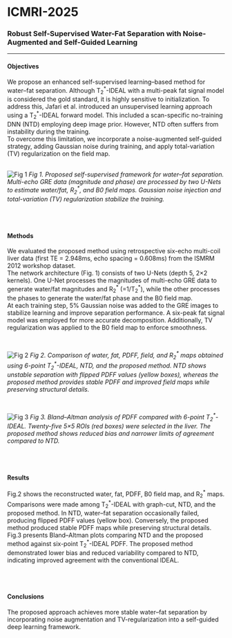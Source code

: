# ICMRI-2025

### Robust Self-Supervised Water-Fat Separation with Noise-Augmented and Self-Guided Learning

-------------------


#### Objectives

We propose an enhanced self-supervised learning–based method for water–fat separation. Although T<sub>2</sub><sup>\*</sup>-IDEAL with a multi-peak fat signal model is considered the gold standard, it is highly sensitive to initialization.
To address this, Jafari et al. introduced an unsupervised learning approach using a T<sub>2</sub><sup>*</sup>-IDEAL forward model. This included a scan-specific no-training DNN (NTD) employing deep image prior. However, NTD often suffers from instability during the training. \
To overcome this limitation, we incorporate a noise-augmented self-guided strategy, adding Gaussian noise during training, and apply total-variation (TV) regularization on the field map.  
<br>

![Fig 1](https://github.com/user-attachments/assets/9e8135fd-2e8a-476f-89a7-894d4a431a55)
*Fig 1. Proposed self-supervised framework for water–fat separation. Multi-echo GRE data (magnitude and phase) are processed by two U-Nets to estimate water/fat, R<sub>2</sub><sup>\*</sup>, and B0 field maps. Gaussian noise injection and total-variation (TV) regularization stabilize the training.</small>*

<br><br>
#### Methods

We evaluated the proposed method using retrospective six-echo multi-coil liver data (first TE = 2.948ms, echo spacing = 0.608ms) from the ISMRM 2012 workshop dataset.\
The network architecture (Fig. 1) consists of two U-Nets (depth 5, 2×2 kernels). One U-Net processes the magnitudes of multi-echo GRE data to generate water/fat magnitudes and R<sub>2</sub><sup>\*</sup> (=1/T<sub>2</sub><sup>*</sup>), while the other processes the phases to generate the water/fat phase and the B0 field map.\
At each training step, 5% Gaussian noise was added to the GRE images to stabilize learning and improve separation performance. A six-peak fat signal model was employed for more accurate decomposition. Additionally, TV regularization was applied to the B0 field map to enforce smoothness.

<br>

![Fig 2](https://github.com/user-attachments/assets/022df451-9615-43c2-a5ec-3dfe42d2169f)
*Fig 2. Comparison of water, fat, PDFF, field, and R<sub>2</sub><sup>\*</sup> maps obtained using 6-point T<sub>2</sub><sup>\*</sup>-IDEAL, NTD, and the proposed method. NTD shows unstable separation with flipped PDFF values (yellow boxes), whereas the proposed method provides stable PDFF and improved field maps while preserving structural details.*

<br>

![Fig 3](https://github.com/user-attachments/assets/05bbf0e6-aab3-4516-9849-cb42d27025ce)
*Fig 3. Bland–Altman analysis of PDFF compared with 6-point T<sub>2</sub><sup>\*</sup>-IDEAL. Twenty-five 5×5 ROIs (red boxes) were selected in the liver. The proposed method shows reduced bias and narrower limits of agreement compared to NTD.*

<br><br>
#### Results
Fig.2 shows the reconstructed water, fat, PDFF, B0 field map, and R<sub>2</sub><sup>\*</sup> maps. Comparisons were made among T<sub>2</sub><sup>\*</sup>-IDEAL with graph-cut, NTD, and the proposed method. In NTD, water–fat separation occasionally failed, producing flipped PDFF values (yellow box). Conversely, the proposed method produced stable PDFF maps while preserving structural details.\
Fig.3 presents Bland–Altman plots comparing NTD and the proposed method against six-point T<sub>2</sub><sup>*</sup>-IDEAL PDFF. The proposed method demonstrated lower bias and reduced variability compared to NTD, indicating improved agreement with the conventional IDEAL.

<br><br>
#### Conclusions

The proposed approach achieves more stable water–fat separation by incorporating noise augmentation and TV-regularization into a self-guided deep learning framework.
